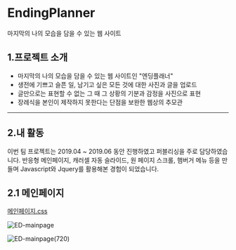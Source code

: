 EndingPlanner
==============
마지막의 나의 모습을 담을 수 있는 웹 사이트

## 1.프로젝트 소개
  * 마지막의 나의 모습을 담을 수 있는 웹 사이트인 "엔딩플래너"
  * 생전에 기쁘고 슬픈 일, 남기고 싶은 모든 것에 대한 사진과 글을 업로드
  * 글만으로는 표현할 수 없는 그 때 그 상황의 기분과 감정을 사진으로 표현
  * 장례식을 본인이 제작하지 못한다는 단점을 보완한 웹상의 추모관

****

## 2.내 활동
이번 팀 프로젝트는 2019.04 ~ 2019.06 동안 진행하였고 퍼블리싱을 주로 담당하였습니다.
반응형 메인페이지, 캐러셀 자동 슬라이드, 원 페이지 스크롤, 햄버거 메뉴 등을 만들며 Javascript와 Jquery를 활용해본 경험이 되었습니다.

## 2.1 메인페이지

[메인페이지.css](https://github.com/pro1km/EndingPlanner/blob/master/EndingPlanner/src/main/webapp/css/main.css)

![ED-mainpage](https://user-images.githubusercontent.com/51186886/65738155-df67d000-e11b-11e9-8f44-fd6bb1ff6723.PNG)

![ED-mainpage(720)](https://user-images.githubusercontent.com/51186886/65758534-34bfd380-e154-11e9-8775-d1028a6cd7fe.PNG)



